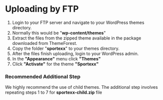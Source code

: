 # Uploading by FTP

1. Login to your FTP server and navigate to your WordPress themes directory.
2. Normally this would be "**wp-content/themes**"
3. Extract the files from the zipped theme available in the package downloaded from ThemeForest.
4. Copy the folder "**sportexx**" to your themes directory.
5. After the files finish uploading, login to your WordPress admin.
6. In the **"Appearance"** menu click **"Themes"**
7. Click **"Activate"** for the theme **"Sportexx"**

### Recommended Additional Step

We highly recommend the use of child themes. The additional step involves repeating steps 1 to 7 for **sportexx-child.zip** file
